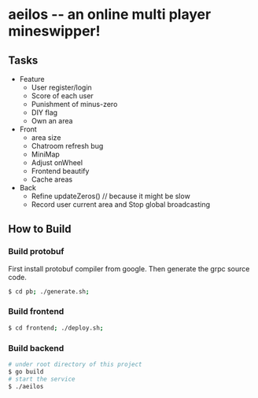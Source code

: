# aeilos -- an online multi player mineswipper!

## Tasks

- Feature
	- User register/login
	- Score of each user
	- Punishment of minus-zero
	- DIY flag
	- Own an area
- Front
	- area size
	- Chatroom refresh bug
	- MiniMap
	- Adjust onWheel
	- Frontend beautify
	- Cache areas
- Back
	- Refine updateZeros() // because it might be slow
	- Record user current area and Stop global broadcasting




## How to Build

### Build protobuf
First install protobuf compiler from google. Then generate the grpc source code.
```sh
$ cd pb; ./generate.sh;
```

### Build frontend
```sh
$ cd frontend; ./deploy.sh;
```

### Build backend
```sh
# under root directory of this project
$ go build
# start the service
$ ./aeilos
```
